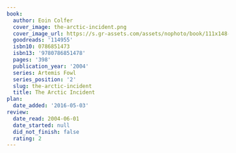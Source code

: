 ```yaml
---
book:
  author: Eoin Colfer
  cover_image: the-arctic-incident.png
  cover_image_url: https://s.gr-assets.com/assets/nophoto/book/111x148-bcc042a9c91a29c1d680899eff700a03.png
  goodreads: '114955'
  isbn10: 0786851473
  isbn13: '9780786851478'
  pages: '398'
  publication_year: '2004'
  series: Artemis Fowl
  series_position: '2'
  slug: the-arctic-incident
  title: The Arctic Incident
plan:
  date_added: '2016-05-03'
review:
  date_read: 2004-06-01
  date_started: null
  did_not_finish: false
  rating: 2
---
```

